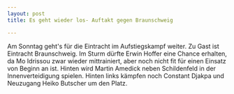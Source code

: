 ```yaml
---
layout: post
title: Es geht wieder los- Auftakt gegen Braunschweig

---
```


Am Sonntag geht's für die Eintracht im Aufstiegskampf weiter. Zu Gast ist Eintracht Braunschweig. Im Sturm dürfte Erwin Hoffer eine Chance erhalten, da Mo Idrissou zwar wieder mittrainiert, aber noch nicht fit für einen Einsatz von Beginn an ist. Hinten wird Martin Amedick neben Schildenfeld in der Innenverteidigung spielen. Hinten links kämpfen noch Constant Djakpa und Neuzugang Heiko Butscher um den Platz. 


